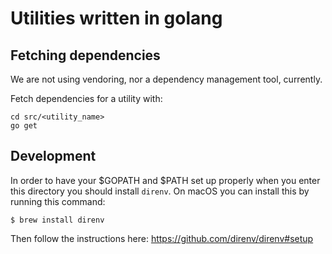 # Utilities written in golang

## Fetching dependencies

We are not using vendoring, nor a dependency management tool, currently.

Fetch dependencies for a utility with:

```
cd src/<utility_name>
go get
```

## Development

In order to have your $GOPATH and $PATH set up properly when you enter this
directory you should install `direnv`. On macOS you can install this by running
this command:

    $ brew install direnv

Then follow the instructions here: https://github.com/direnv/direnv#setup
